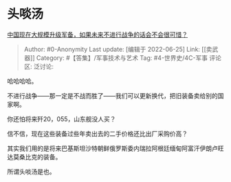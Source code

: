 # 头啖汤
[中国现在大规模升级军备，如果未来不进行战争的话会不会很可惜？](https://www.zhihu.com/question/59496354/answer/2544035406)

> Author: #0-Anonymity
> Last update: [编辑于 2022-06-25]
> Link: [[卖武器]]
> Category: #【答集】/军事技术与艺术
> Tag: #4-世界史/4C-军事
> 评论区:
> 泛讨论:

哈哈哈哈。

不进行战争——那一定是不战而胜了——我们可以更新换代，把旧装备卖给别的国家啊。

你还怕将来歼20，055，山东舰没人买？

信不信，现在这些装备过些年卖出去的二手价格还比出厂采购价高？

其实我们用的是将来巴基斯坦沙特朝鲜俄罗斯委内瑞拉阿根廷缅甸阿富汗伊朗卢旺达莫桑比克的装备。

所谓头啖汤是也。
